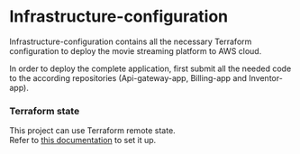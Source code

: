 # Infrastructure-configuration

Infrastructure-configuration contains all the necessary Terraform configuration to deploy the movie streaming platform to AWS cloud.

In order to deploy the complete application, first submit all the needed code to the according repositories (Api-gateway-app, Billing-app and Inventor-app).

### Terraform state
This project can use Terraform remote state. <br>
Refer to [this documentation](https://docs.gitlab.com/ee/user/infrastructure/iac/terraform_state.html) to set it up.